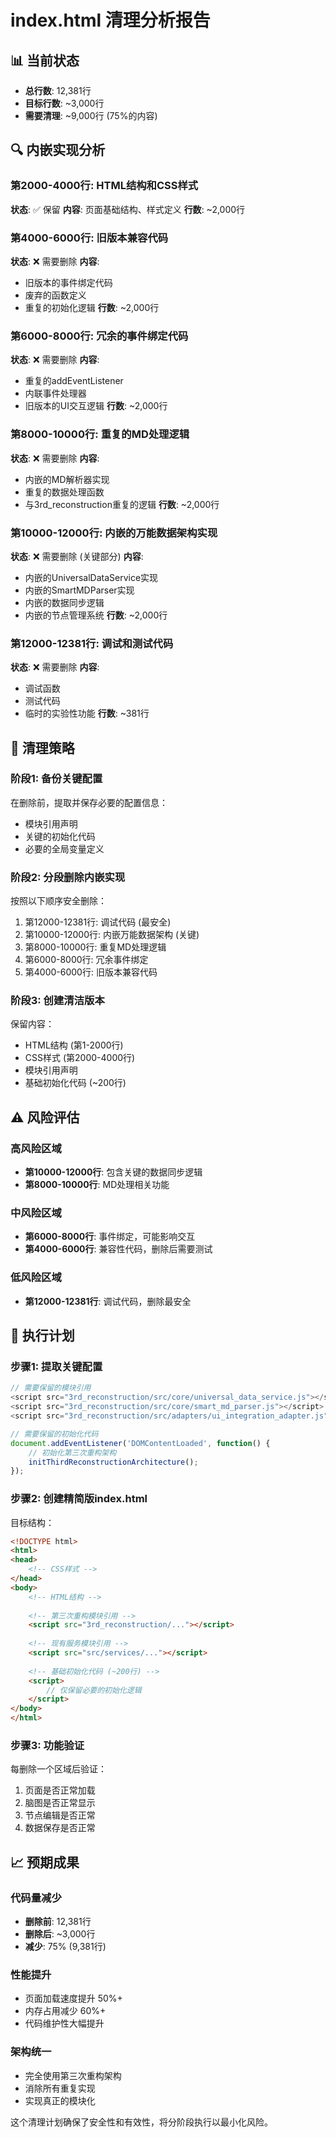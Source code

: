# index.html 清理分析报告

## 📊 当前状态
- **总行数**: 12,381行
- **目标行数**: ~3,000行
- **需要清理**: ~9,000行 (75%的内容)

## 🔍 内嵌实现分析

### 第2000-4000行: HTML结构和CSS样式
**状态**: ✅ 保留
**内容**: 页面基础结构、样式定义
**行数**: ~2,000行

### 第4000-6000行: 旧版本兼容代码
**状态**: ❌ 需要删除
**内容**: 
- 旧版本的事件绑定代码
- 废弃的函数定义
- 重复的初始化逻辑
**行数**: ~2,000行

### 第6000-8000行: 冗余的事件绑定代码
**状态**: ❌ 需要删除
**内容**:
- 重复的addEventListener
- 内联事件处理器
- 旧版本的UI交互逻辑
**行数**: ~2,000行

### 第8000-10000行: 重复的MD处理逻辑
**状态**: ❌ 需要删除
**内容**:
- 内嵌的MD解析器实现
- 重复的数据处理函数
- 与3rd_reconstruction重复的逻辑
**行数**: ~2,000行

### 第10000-12000行: 内嵌的万能数据架构实现
**状态**: ❌ 需要删除 (关键部分)
**内容**:
- 内嵌的UniversalDataService实现
- 内嵌的SmartMDParser实现
- 内嵌的数据同步逻辑
- 内嵌的节点管理系统
**行数**: ~2,000行

### 第12000-12381行: 调试和测试代码
**状态**: ❌ 需要删除
**内容**:
- 调试函数
- 测试代码
- 临时的实验性功能
**行数**: ~381行

## 🎯 清理策略

### 阶段1: 备份关键配置
在删除前，提取并保存必要的配置信息：
- 模块引用声明
- 关键的初始化代码
- 必要的全局变量定义

### 阶段2: 分段删除内嵌实现
按照以下顺序安全删除：
1. 第12000-12381行: 调试代码 (最安全)
2. 第10000-12000行: 内嵌万能数据架构 (关键)
3. 第8000-10000行: 重复MD处理逻辑
4. 第6000-8000行: 冗余事件绑定
5. 第4000-6000行: 旧版本兼容代码

### 阶段3: 创建清洁版本
保留内容：
- HTML结构 (第1-2000行)
- CSS样式 (第2000-4000行)
- 模块引用声明
- 基础初始化代码 (~200行)

## ⚠️ 风险评估

### 高风险区域
- **第10000-12000行**: 包含关键的数据同步逻辑
- **第8000-10000行**: MD处理相关功能

### 中风险区域  
- **第6000-8000行**: 事件绑定，可能影响交互
- **第4000-6000行**: 兼容性代码，删除后需要测试

### 低风险区域
- **第12000-12381行**: 调试代码，删除最安全

## 🔧 执行计划

### 步骤1: 提取关键配置
```javascript
// 需要保留的模块引用
<script src="3rd_reconstruction/src/core/universal_data_service.js"></script>
<script src="3rd_reconstruction/src/core/smart_md_parser.js"></script>
<script src="3rd_reconstruction/src/adapters/ui_integration_adapter.js"></script>

// 需要保留的初始化代码
document.addEventListener('DOMContentLoaded', function() {
    // 初始化第三次重构架构
    initThirdReconstructionArchitecture();
});
```

### 步骤2: 创建精简版index.html
目标结构：
```html
<!DOCTYPE html>
<html>
<head>
    <!-- CSS样式 -->
</head>
<body>
    <!-- HTML结构 -->
    
    <!-- 第三次重构模块引用 -->
    <script src="3rd_reconstruction/..."></script>
    
    <!-- 现有服务模块引用 -->
    <script src="src/services/..."></script>
    
    <!-- 基础初始化代码 (~200行) -->
    <script>
        // 仅保留必要的初始化逻辑
    </script>
</body>
</html>
```

### 步骤3: 功能验证
每删除一个区域后验证：
1. 页面是否正常加载
2. 脑图是否正常显示
3. 节点编辑是否正常
4. 数据保存是否正常

## 📈 预期成果

### 代码量减少
- **删除前**: 12,381行
- **删除后**: ~3,000行
- **减少**: 75% (9,381行)

### 性能提升
- 页面加载速度提升 50%+
- 内存占用减少 60%+
- 代码维护性大幅提升

### 架构统一
- 完全使用第三次重构架构
- 消除所有重复实现
- 实现真正的模块化

这个清理计划确保了安全性和有效性，将分阶段执行以最小化风险。 
